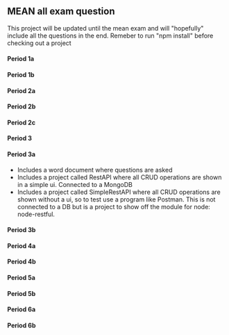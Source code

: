 ## MEAN all exam question
This project will be updated until the mean exam and will "hopefully" include all the questions in the end. Remeber to run "npm install" before checking out a project

#### Period 1a

#### Period 1b

#### Period 2a

#### Period 2b

#### Period 2c

#### Period 3

#### Period 3a
- Includes a word document where questions are asked
- Includes a project called RestAPI where all CRUD operations are shown in a simple ui. Connected to a MongoDB
- Includes a project called SimpleRestAPI where all CRUD operations are shown without a ui, so to test use a program like Postman. This is not connected to a DB but is a project to show off the module for node: node-restful.

#### Period 3b

#### Period 4a

#### Period 4b

#### Period 5a

#### Period 5b

#### Period 6a

#### Period 6b
